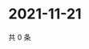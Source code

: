 # 2021-11-21

共 0 条

<!-- BEGIN WEIBO -->
<!-- 最后更新时间 Sun Nov 21 2021 21:18:41 GMT+0800 (China Standard Time) -->

<!-- END WEIBO -->
